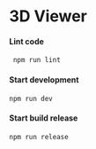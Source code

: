 # 3D Viewer

#### Lint code
     npm run lint
    
#### Start development
    npm run dev
    
#### Start build release
    npm run release
